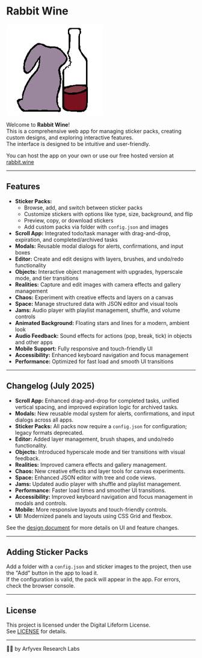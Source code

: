 # Rabbit Wine

![Rabbit Wine Logo](rabbitwine.png)

Welcome to **Rabbit Wine**!  
This is a comprehensive web app for managing sticker packs, creating custom designs, and exploring interactive features.  
The interface is designed to be intuitive and user-friendly.

You can host the app on your own or use our free hosted version at [rabbit.wine](http://rabbit.wine)

---


## Features

- **Sticker Packs:**
  - Browse, add, and switch between sticker packs
  - Customize stickers with options like type, size, background, and flip
  - Preview, copy, or download stickers
  - Add custom packs via folder with `config.json` and images
- **Scroll App:** Integrated todo/task manager with drag-and-drop, expiration, and completed/archived tasks
- **Modals:** Reusable modal dialogs for alerts, confirmations, and input boxes
- **Editor:** Create and edit designs with layers, brushes, and undo/redo functionality
- **Objects:** Interactive object management with upgrades, hyperscale mode, and tier transitions
- **Realities:** Capture and edit images with camera effects and gallery management
- **Chaos:** Experiment with creative effects and layers on a canvas
- **Space:** Manage structured data with JSON editor and visual tools
- **Jams:** Audio player with playlist management, shuffle, and volume controls
- **Animated Background:** Floating stars and lines for a modern, ambient look
- **Audio Feedback:** Sound effects for actions (pop, break, tick) in objects and other apps
- **Mobile Support:** Fully responsive and touch-friendly UI
- **Accessibility:** Enhanced keyboard navigation and focus management
- **Performance:** Optimized for fast load and smooth UI transitions

---

## Changelog (July 2025)

- **Scroll App:** Enhanced drag-and-drop for completed tasks, unified vertical spacing, and improved expiration logic for archived tasks.
- **Modals:** New reusable modal system for alerts, confirmations, and input dialogs across all apps.
- **Sticker Packs:** All packs now require a `config.json` for configuration; legacy formats deprecated.
- **Editor:** Added layer management, brush shapes, and undo/redo functionality.
- **Objects:** Introduced hyperscale mode and tier transitions with visual feedback.
- **Realities:** Improved camera effects and gallery management.
- **Chaos:** New creative effects and layer tools for canvas experiments.
- **Space:** Enhanced JSON editor with tree and code views.
- **Jams:** Updated audio player with shuffle and playlist management.
- **Performance:** Faster load times and smoother UI transitions.
- **Accessibility:** Improved keyboard navigation and focus management in modals and controls.
- **Mobile:** More responsive layouts and touch-friendly controls.
- **UI:** Modernized panels and layouts using CSS Grid and flexbox.

See the [design document](design.md) for more details on UI and feature changes.

---

## Adding Sticker Packs

Add a folder with a `config.json` and sticker images to the project, then use the "Add" button in the app to load it.  
If the configuration is valid, the pack will appear in the app. For errors, check the browser console.

---

## License

This project is licensed under the Digital Lifeform License.  
See [LICENSE](LICENSE) for details.

---

🐰🍷 by Arfyvex Research Labs
